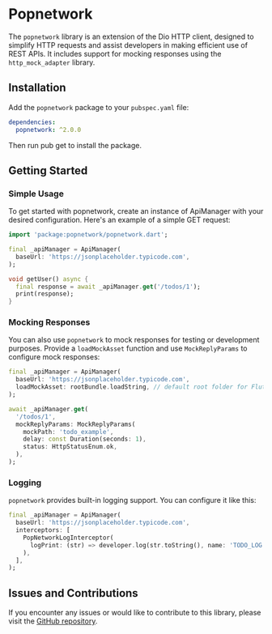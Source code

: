 # Popnetwork

The `popnetwork` library is an extension of the Dio HTTP client, designed to simplify HTTP requests and assist developers in making efficient use of REST APIs. It includes support for mocking responses using the `http_mock_adapter` library.

## Installation

Add the `popnetwork` package to your `pubspec.yaml` file:

```yaml
dependencies:
  popnetwork: ^2.0.0
```

Then run pub get to install the package.

## Getting Started

### Simple Usage

To get started with popnetwork, create an instance of ApiManager with your desired configuration. Here's an example of a simple GET request:

```dart
import 'package:popnetwork/popnetwork.dart';

final _apiManager = ApiManager(
  baseUrl: 'https://jsonplaceholder.typicode.com',
);

void getUser() async {
  final response = await _apiManager.get('/todos/1');
  print(response);
}
```

### Mocking Responses

You can also use `popnetwork` to mock responses for testing or development purposes. Provide a `loadMockAsset` function and use `MockReplyParams` to configure mock responses:

```dart
final _apiManager = ApiManager(
  baseUrl: 'https://jsonplaceholder.typicode.com',
  loadMockAsset: rootBundle.loadString, // default root folder for Flutter
);

await _apiManager.get(
  '/todos/1',
  mockReplyParams: MockReplyParams(
    mockPath: 'todo_example',
    delay: const Duration(seconds: 1),
    status: HttpStatusEnum.ok,
  ),
);
```

### Logging
`popnetwork` provides built-in logging support. You can configure it like this:

```dart
final _apiManager = ApiManager(
  baseUrl: 'https://jsonplaceholder.typicode.com',
  interceptors: [
    PopNetworkLogInterceptor(
      logPrint: (str) => developer.log(str.toString(), name: 'TODO_LOG'),
    ),
  ],
);
```

## Issues and Contributions

If you encounter any issues or would like to contribute to this library, please visit the [GitHub repository](https://github.com/PopcodeMobile/popnetwork).
